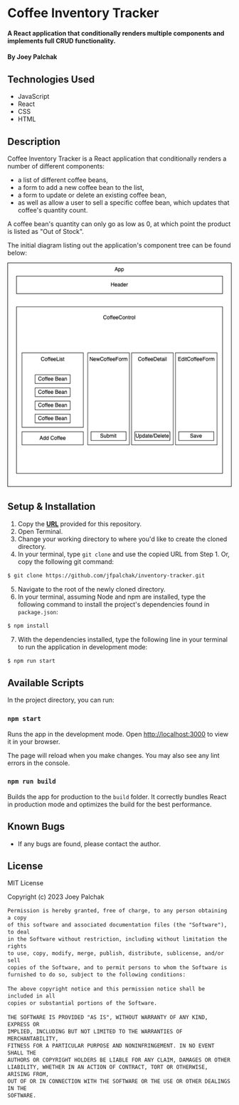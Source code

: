 # Coffee Inventory Tracker

#### A React application that conditionally renders multiple components and implements full CRUD functionality.

#### By Joey Palchak

## Technologies Used

- JavaScript
- React
- CSS
- HTML

## Description

Coffee Inventory Tracker is a React application that conditionally renders a number of different components: 
* a list of different coffee beans, 
* a form to add a new coffee bean to the list, 
* a form to update or delete an existing coffee bean, 
* as well as allow a user to sell a specific coffee bean, which updates that coffee's quantity count.

A coffee bean's quantity can only go as low as 0, at which point the product is listed as "Out of Stock".

The initial diagram listing out the application's component tree can be found below:

<img src="https://github.com/jfpalchak/inventory-tracker/blob/main/src/img/inventory-diagram.drawio.png" alt="Application's component diagram." />


## Setup & Installation

1. Copy the **[URL](https://github.com/jfpalchak/inventory-tracker.git)** provided for this repository.
2. Open Terminal.
3. Change your working directory to where you'd like to create the cloned directory.
4. In your terminal, type `git clone` and use the copied URL from Step 1. Or, copy the following git command:
   
```bash
$ git clone https://github.com/jfpalchak/inventory-tracker.git
```

5. Navigate to the root of the newly cloned directory.
6. In your terminal, assuming Node and npm are installed, type the following command to install the project's dependencies found in `package.json`:
   
```bash
$ npm install
```

7. With the dependencies installed, type the following line in your terminal to run the application in development mode:
   
```bash
$ npm run start
```

## Available Scripts

In the project directory, you can run:

### `npm start`

Runs the app in the development mode.
Open [http://localhost:3000](http://localhost:3000) to view it in your browser.

The page will reload when you make changes.
You may also see any lint errors in the console.

### `npm run build`

Builds the app for production to the `build` folder.
It correctly bundles React in production mode and optimizes the build for the best performance.

## Known Bugs
* If any bugs are found, please contact the author.

## License

MIT License

Copyright (c) 2023 Joey Palchak

```
Permission is hereby granted, free of charge, to any person obtaining a copy
of this software and associated documentation files (the "Software"), to deal
in the Software without restriction, including without limitation the rights
to use, copy, modify, merge, publish, distribute, sublicense, and/or sell
copies of the Software, and to permit persons to whom the Software is
furnished to do so, subject to the following conditions:

The above copyright notice and this permission notice shall be included in all
copies or substantial portions of the Software.

THE SOFTWARE IS PROVIDED "AS IS", WITHOUT WARRANTY OF ANY KIND, EXPRESS OR
IMPLIED, INCLUDING BUT NOT LIMITED TO THE WARRANTIES OF MERCHANTABILITY,
FITNESS FOR A PARTICULAR PURPOSE AND NONINFRINGEMENT. IN NO EVENT SHALL THE
AUTHORS OR COPYRIGHT HOLDERS BE LIABLE FOR ANY CLAIM, DAMAGES OR OTHER
LIABILITY, WHETHER IN AN ACTION OF CONTRACT, TORT OR OTHERWISE, ARISING FROM,
OUT OF OR IN CONNECTION WITH THE SOFTWARE OR THE USE OR OTHER DEALINGS IN THE
SOFTWARE.
```